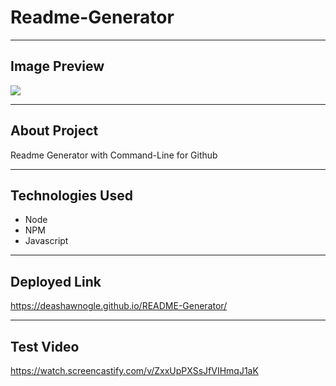 # Readme-Generator

---------------

## Image Preview

<img src = "./assets/readme.png">

------------------

## About Project 

Readme Generator with Command-Line for Github

--------------------

## Technologies Used

- Node
- NPM
- Javascript




--------------------

## Deployed Link

https://deashawnogle.github.io/README-Generator/



--------------------

## Test Video

https://watch.screencastify.com/v/ZxxUpPXSsJfVIHmqJ1aK